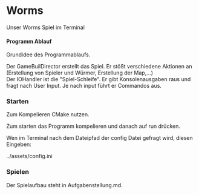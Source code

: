 # Worms

Unser Worms Spiel im Terminal


#### Programm Ablauf

Grundidee des Programmablaufs. 

Der GameBuilDirector erstellt das Spiel. Er stößt verschiedene Aktionen an (Erstellung von Spieler und Würmer, Erstellung der Map,...) \
Der IOHandler ist die "Spiel-Schleife". Er gibt Konsolenausgaben raus und fragt nach User Input. Je nach input führt er Commandos aus.

### Starten

Zum Kompelieren CMake nutzen.

Zum starten das Programm kompelieren und danach auf run drücken.

Wen im Terminal nach dem Dateipfad der config Datei gefragt wird, diesen Eingeben:

../assets/config.ini


### Spielen

Der Spielaufbau steht in Aufgabenstellung.md.
